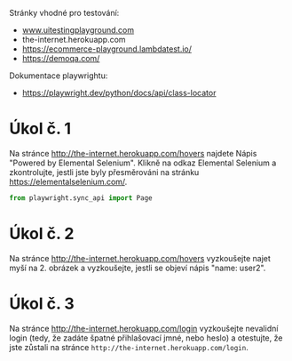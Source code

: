 Stránky vhodné pro testování:

- www.uitestingplayground.com
- the-internet.herokuapp.com
- https://ecommerce-playground.lambdatest.io/
- https://demoqa.com/

Dokumentace playwrightu:

- https://playwright.dev/python/docs/api/class-locator

# Úkol č. 1

Na stránce http://the-internet.herokuapp.com/hovers najdete Nápis "Powered by Elemental Selenium". Klikně na odkaz Elemental Selenium a zkontrolujte, jestli jste byly přesměrováni na stránku https://elementalselenium.com/.

```python
from playwright.sync_api import Page
```

# Úkol č. 2

Na stránce http://the-internet.herokuapp.com/hovers vyzkoušejte najet myší na 2. obrázek a vyzkoušejte, jestli se objeví nápis "name: user2".

# Úkol č. 3
Na stránce http://the-internet.herokuapp.com/login vyzkoušejte nevalidní login (tedy, že zadáte špatné přihlašovací jmné, nebo heslo) a otestujte, že jste zůstali na stránce `http://the-internet.herokuapp.com/login`.